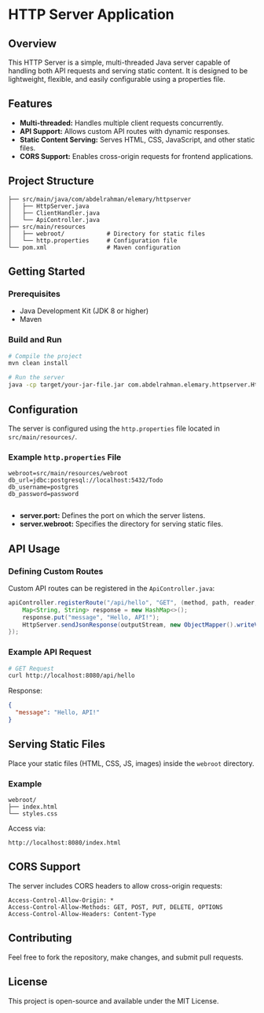 # HTTP Server Application

## Overview
This HTTP Server is a simple, multi-threaded Java server capable of handling both API requests and serving static content. It is designed to be lightweight, flexible, and easily configurable using a properties file.

## Features
- **Multi-threaded:** Handles multiple client requests concurrently.
- **API Support:** Allows custom API routes with dynamic responses.
- **Static Content Serving:** Serves HTML, CSS, JavaScript, and other static files.
- **CORS Support:** Enables cross-origin requests for frontend applications.

## Project Structure
```
├── src/main/java/com/abdelrahman/elemary/httpserver
│   ├── HttpServer.java
│   ├── ClientHandler.java
│   └── ApiController.java
├── src/main/resources
│   ├── webroot/            # Directory for static files
│   └── http.properties     # Configuration file
└── pom.xml                 # Maven configuration
```

## Getting Started

### Prerequisites
- Java Development Kit (JDK 8 or higher)
- Maven

### Build and Run
```bash
# Compile the project
mvn clean install

# Run the server
java -cp target/your-jar-file.jar com.abdelrahman.elemary.httpserver.HttpServer
```

## Configuration
The server is configured using the `http.properties` file located in `src/main/resources/`.

### Example `http.properties` File
```properties
webroot=src/main/resources/webroot
db_url=jdbc:postgresql://localhost:5432/Todo
db_username=postgres
db_password=password


```
- **server.port:** Defines the port on which the server listens.
- **server.webroot:** Specifies the directory for serving static files.

## API Usage

### Defining Custom Routes
Custom API routes can be registered in the `ApiController.java`:
```java
apiController.registerRoute("/api/hello", "GET", (method, path, reader, outputStream) -> {
    Map<String, String> response = new HashMap<>();
    response.put("message", "Hello, API!");
    HttpServer.sendJsonResponse(outputStream, new ObjectMapper().writeValueAsString(response));
});
```

### Example API Request
```bash
# GET Request
curl http://localhost:8080/api/hello
```
Response:
```json
{
  "message": "Hello, API!"
}
```

## Serving Static Files
Place your static files (HTML, CSS, JS, images) inside the `webroot` directory.

### Example
```
webroot/
├── index.html
└── styles.css
```
Access via:
```
http://localhost:8080/index.html
```

## CORS Support
The server includes CORS headers to allow cross-origin requests:
```http
Access-Control-Allow-Origin: *
Access-Control-Allow-Methods: GET, POST, PUT, DELETE, OPTIONS
Access-Control-Allow-Headers: Content-Type
```

## Contributing
Feel free to fork the repository, make changes, and submit pull requests.

## License
This project is open-source and available under the MIT License.

